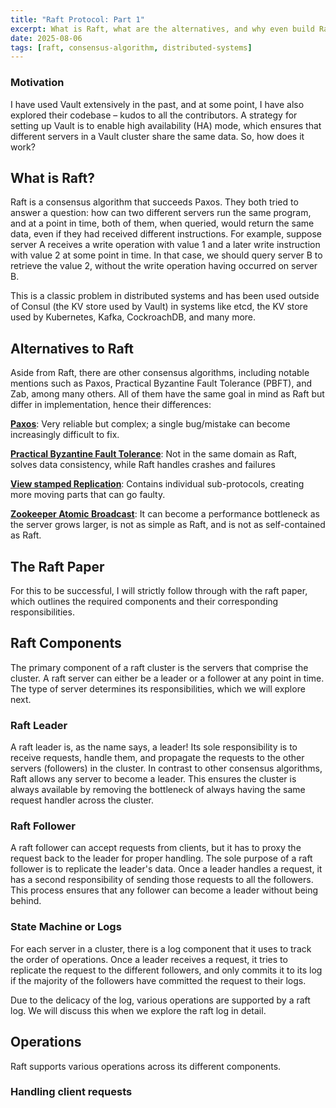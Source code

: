 ```yaml
---
title: "Raft Protocol: Part 1"
excerpt: What is Raft, what are the alternatives, and why even build Raft? How are we going to build it?
date: 2025-08-06
tags: [raft, consensus-algorithm, distributed-systems]
---
```


### Motivation
I have used Vault extensively in the past, and at some point, I have also explored their codebase – kudos to all the contributors. A strategy for setting up Vault is to enable high availability (HA) mode, which ensures that different servers in a Vault cluster share the same data. So, how does it work?

## What is Raft?

Raft is a consensus algorithm that succeeds Paxos. They both tried to answer a question: how can two different servers run the same program, and at a point in time, both of them, when queried, would return the same data, even if they had received different instructions. For example, suppose server A receives a write operation with value 1 and a later write instruction with value 2 at some point in time. In that case, we should query server B to retrieve the value 2, without the write operation having occurred on server B.

This is a classic problem in distributed systems and has been used outside of Consul (the KV store used by Vault) in systems like etcd, the KV store used by Kubernetes, Kafka, CockroachDB, and many more.

## Alternatives to Raft

Aside from Raft, there are other consensus algorithms, including notable mentions such as Paxos, Practical Byzantine Fault Tolerance (PBFT), and Zab, among many others. All of them have the same goal in mind as Raft but differ in implementation, hence their differences:

**[Paxos](https://en.wikipedia.org/wiki/Paxos_(computer_science))**: Very reliable but complex; a single bug/mistake can become increasingly difficult to fix.

**[Practical Byzantine Fault Tolerance](http://pmg.csail.mit.edu/papers/osdi99.pdf)**: Not in the same domain as Raft, solves data consistency, while Raft handles crashes and failures

**[View stamped Replication](http://pmg.csail.mit.edu/papers/vr-revisited.pdf)**: Contains individual sub-protocols, creating more moving parts that can go faulty.

**[Zookeeper Atomic Broadcast](https://www.geeksforgeeks.org/system-design/zab-algorithm-in-distributed-systems/)**: It can become a performance bottleneck as the server grows larger, is not as simple as Raft, and is not as self-contained as Raft.

## The Raft Paper
For this to be successful, I will strictly follow through with the raft paper, which outlines the required components and their corresponding responsibilities. 

## Raft Components
The primary component of a raft cluster is the servers that comprise the cluster. A raft server can either be a leader or a follower at any point in time. The type of server determines its responsibilities, which we will explore next.

### Raft Leader
A raft leader is, as the name says, a leader! Its sole responsibility is to receive requests, handle them, and propagate the requests to the other servers (followers) in the cluster. In contrast to other consensus algorithms, Raft allows any server to become a leader. This ensures the cluster is always available by removing the bottleneck of always having the same request handler across the cluster.

### Raft Follower
A raft follower can accept requests from clients, but it has to proxy the request back to the leader for proper handling. The sole purpose of a raft follower is to replicate the leader's data. Once a leader handles a request, it has a second responsibility of sending those requests to all the followers. This process ensures that any follower can become a leader without being behind.

### State Machine or Logs
For each server in a cluster, there is a log component that it uses to track the order of operations. Once a leader receives a request, it tries to replicate the request to the different followers, and only commits it to its log if the majority of the followers have committed the request to their logs.

Due to the delicacy of the log, various operations are supported by a raft log. We will discuss this when we explore the raft log in detail.

## Operations

Raft supports various operations across its different components.

### Handling client requests





